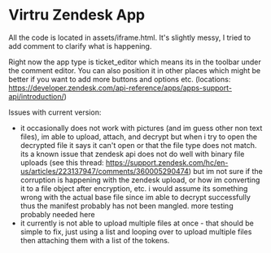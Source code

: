 # Virtru Zendesk App

All the code is located in assets/iframe.html. It's slightly messy, I tried to add comment to clarify what is happening. 

Right now the app type is ticket_editor which means its in the toolbar under the comment editor. You can also position it in other places which might be better if you want to add more buttons and options etc.
(locations: https://developer.zendesk.com/api-reference/apps/apps-support-api/introduction/)

Issues with current version:
- it occasionally does not work with pictures (and im guess other non text files), im able to upload, attach, and decrypt but when i try to open the decrypted file it says it can't open or that the file type does not match. its a known issue that zendesk api does not do well with binary file uploads (see this thread: https://support.zendesk.com/hc/en-us/articles/223137947/comments/360005290474) but im not sure if the corruption is happening with the zendesk upload, or how im converting it to a file object after encryption, etc. i would assume its something wrong with the actual base file since im able to decrypt successfully thus the manifest probably has not been mangled. more testing probably needed here
- it currently is not able to upload multiple files at once - that should be simple to fix, just using a list and looping over to upload multiple files then attaching them with a list of the tokens.